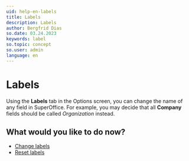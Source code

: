 ```yaml
---
uid: help-en-labels
title: Labels
description: Labels
author: Bergfrid Dias
so.date: 03.24.2023
keywords: label
so.topic: concept
so.user: admin
language: en
---
```


# Labels

Using the **Labels** tab in the Options screen, you can change the name of any field in SuperOffice. For example, you may decide that all **Company** fields should be called *Organization* instead.

## What would you like to do now?

* [Change labels][1]
* [Reset labels][2]

<!-- Referenced links -->
[1]: change.md
[2]: reset.md

<!-- Referenced images -->
